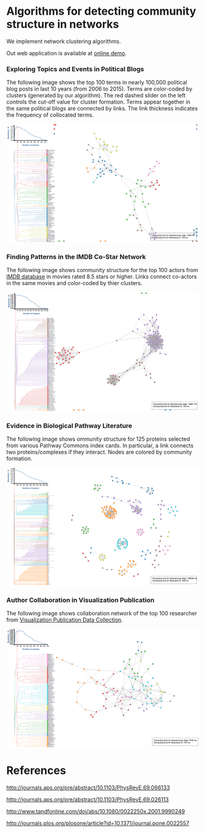 # Algorithms for detecting community structure in networks

We implement network clustering algorithms. 

Out web application is available at [online demo](http://hexagon.esy.es/).


### Exploring Topics and Events in Political Blogs
The following image shows the top 100 terms in nearly 100,000 political blog posts in last 10 years (from 2006 to 2015). Terms are color-coded by clusters (generated by our algorithm). The red dashed slider on the left controls the cut-off value for cluster formation. Terms appear together in the same political blogs are connected by links. The link thickness indicates the frequency of collocated terms. 

![ScreenShot](https://github.com/iDataVisualizationLab/NetworkClustering/blob/master/figures/text_100.png)

### Finding Patterns in the IMDB Co-Star Network
The following image shows community structure for the top 100 actors from [IMDB database](http://www.imdb.com/interfaces) in movies rated 8.5 stars or higher. Links connect co-actors in the same movies and color-coded by thier clusters. 

![ScreenShot](https://github.com/iDataVisualizationLab/NetworkClustering/blob/master/figures/imdb_125.png)

### Evidence in Biological Pathway Literature
The following image shows ommunity structure for 125 proteins selected from various Pathway Commons index cards. In particular, a link connects two proteins/complexes if they interact. Nodes are colored by community formation. 

![ScreenShot](https://github.com/iDataVisualizationLab/NetworkClustering/blob/master/figures/IndexCards.png)

### Author Collaboration in Visualization Publication
The following image shows collaboration network of the top 100 researcher from [Visualization Publication Data Collection](http://www.vispubdata.org/site/vispubdata/). 

![ScreenShot](https://github.com/iDataVisualizationLab/NetworkClustering/blob/master/figures/vis_100.png)

# References

http://journals.aps.org/pre/abstract/10.1103/PhysRevE.69.066133

http://journals.aps.org/pre/abstract/10.1103/PhysRevE.69.026113

http://www.tandfonline.com/doi/abs/10.1080/0022250x.2001.9990249

http://journals.plos.org/plosone/article?id=10.1371/journal.pone.0022557
